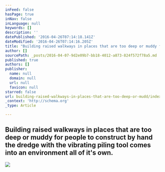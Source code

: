 ```yaml
---
inFeed: false
hasPage: true
inNav: false
inLanguage: null
keywords: []
description: ''
datePublished: '2016-04-26T07:14:18.141Z'
dateModified: '2016-04-26T07:14:16.205Z'
title: "Building raised walkways in places that are too deep or muddy for people to construct by hand the dredge with the vibrating piling tool comes into an environment all of it's own."
author: []
sourcePath: _posts/2016-04-07-9d2e09b7-bb18-4012-a873-824f572f78a5.md
published: true
authors: []
publisher:
  name: null
  domain: null
  url: null
  favicon: null
starred: false
url: building-raised-walkways-in-places-that-are-too-deep-or-mudd/index.html
_context: 'http://schema.org'
_type: Article

---
```

## Building raised walkways in places that are too deep or muddy for people to construct by hand the dredge with the vibrating piling tool comes into an environment all of it's own.
![](https://the-grid-user-content.s3-us-west-2.amazonaws.com/a11a59a5-45a6-4a59-945c-9d4d7f43c87a.jpg)